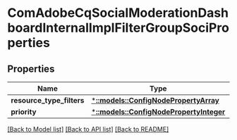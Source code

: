 # ComAdobeCqSocialModerationDashboardInternalImplFilterGroupSociProperties

## Properties
Name | Type | Description | Notes
------------ | ------------- | ------------- | -------------
**resource_type_filters** | [***::models::ConfigNodePropertyArray**](configNodePropertyArray.md) |  | [optional] 
**priority** | [***::models::ConfigNodePropertyInteger**](configNodePropertyInteger.md) |  | [optional] 

[[Back to Model list]](../README.md#documentation-for-models) [[Back to API list]](../README.md#documentation-for-api-endpoints) [[Back to README]](../README.md)


